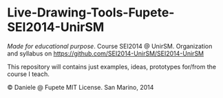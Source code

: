 Live-Drawing-Tools-Fupete-SEI2014-UnirSM
==================

*Made for educational purpose*. Course SEI2014 @ UnirSM. Organization and syllabus on https://github.com/SEI2014-UnirSM/SEI2014-UnirSM

This repository will contains just examples, ideas, prototypes for/from the course I teach.

© Daniele @ Fupete
MIT License. San Marino, 2014
